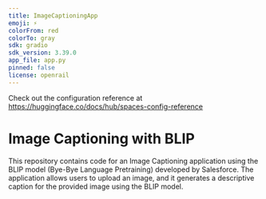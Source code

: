 ```yaml
---
title: ImageCaptioningApp
emoji: ⚡
colorFrom: red
colorTo: gray
sdk: gradio
sdk_version: 3.39.0
app_file: app.py
pinned: false
license: openrail
---
```


Check out the configuration reference at https://huggingface.co/docs/hub/spaces-config-reference


# Image Captioning with BLIP
This repository contains code for an Image Captioning application using the BLIP model (Bye-Bye Language Pretraining) developed by Salesforce. The application allows users to upload an image, and it generates a descriptive caption for the provided image using the BLIP model.

